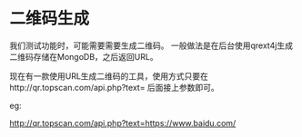 # 二维码生成

我们测试功能时，可能需要需要生成二维码。
一般做法是在后台使用qrext4j生成二维码存储在MongoDB，之后返回URL。

现在有一款使用URL生成二维码的工具，使用方式只要在http://qr.topscan.com/api.php?text=
后面接上参数即可。

eg:

http://qr.topscan.com/api.php?text=https://www.baidu.com/
